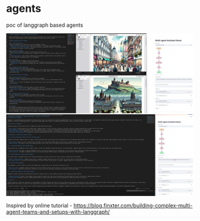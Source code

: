 # agents
poc of langgraph based agents

![alt text](image.png)
![alt text](image-1.png)

Inspired by online tutorial - https://blog.finxter.com/building-complex-multi-agent-teams-and-setups-with-langgraph/